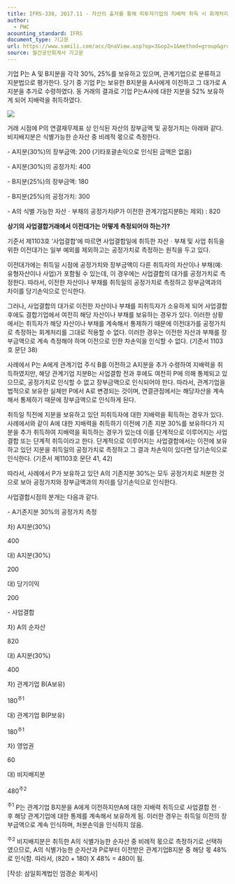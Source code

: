 ```yaml
---
title: IFRS-338, 2017.11 - 자산의 출자를 통해 피투자기업의 지배력 취득 시 회계처리
author:
  - PWC
acounting_standard: IFRS
document_type: 기고문
url: https://www.samili.com/acc/QnaView.asp?op=3&op2=1&method=group&group=2086-15;1&orgcode=0&searchword=&page=3&code=IFRS%2D338%3A201711
source: 월간공인회계사 기고문
---
```

기업 P는 A 및 B지분을 각각 30%, 25%를 보유하고 있으며, 관계기업으로 분류하고 지분법으로 평가한다. 당기 중 기업 P는 보유한 B지분을 A사에게 이전하고 그 대가로 A 지분을 추가로 수령하였다. 동 거래의 결과로 기업 P는A사에 대한 지분을 52% 보유하게 되어 지배력을 취득하였다.

  

![](https://www.samili.com/mImage/etc/organ/2017/2086-15-201711-1.gif)

  

거래 시점에 P의 연결재무제표 상 인식된 자산의 장부금액 및 공정가치는 아래와 같다. 비지배지분은 식별가능한 순자산 중 비례적 몫으로 측정한다.

  

\- A지분(30%)의 장부금액: 200 (기타포괄손익으로 인식된 금액은 없음)

\- A지분(30%)의 공정가치: 400

\- B지분(25%)의 장부금액: 180

\- B지분(25%)의 공정가치: 300

\- A의 식별 가능한 자산ㆍ부채의 공정가치(P가 이전한 관계기업지분B는 제외) : 820

  

**상기의 사업결합거래에서 이전대가는 어떻게 측정되어야 하는가?**

  

기준서 제1103호 ‘사업결합’에 따르면 사업결합일에 취득한 자산ㆍ부채 및 사업 취득을 위한 이전대가는 일부 예외를 제외하고는 공정가치로 측정하는 원칙을 두고 있다.

  

이전대가에는 취득일 시점에 공정가치와 장부금액이 다른 취득자의 자산이나 부채(예: 유형자산이나 사업)가 포함될 수 있는데, 이 경우에는 사업결합의 대가를 공정가치로 측정한다. 따라서, 이전한 자산이나 부채를 취득일의 공정가치로 측정하고 장부금액과의 차이를 당기손익으로 인식한다.

  

그러나, 사업결합의 대가로 이전한 자산이나 부채를 피취득자가 소유하게 되어 사업결합 후에도 결합기업에서 여전히 해당 자산이나 부채를 보유하는 경우가 있다. 이러한 상황에서는 취득자가 해당 자산이나 부채를 계속해서 통제하기 때문에 이전대가를 공정가치로 측정하는 회계처리를 그대로 적용할 수 없다. 이러한 경우는 이전한 자산과 부채를 장부금액으로 계속 측정해야 하며 이전으로 인한 차손익을 인식할 수 없다. (기준서 1103호 문단 38)

  

사례에서 P는 A에게 관계기업 주식 B를 이전하고 A지분을 추가 수령하여 지배력을 취득하였지만, 해당 관계기업 지분B는 사업결합 전과 후에도 여전히 P에 의해 통제되고 있으므로, 공정가치로 인식할 수 없고 장부금액으로 인식되어야 한다. 따라서, 관계기업을 법적으로 보유한 실체만 P에서 A로 변경되는 것이며, 연결관점에서는 해당자산을 계속해서 통제하기 때문에 장부금액으로 인식하게 된다.

  

취득일 직전에 지분을 보유하고 있던 피취득자에 대한 지배력을 획득하는 경우가 있다. 사례에서와 같이 A에 대한 지배력을 취득하기 이전에 기존 지분 30%를 보유하다가 지분을 추가 취득하여 지배력을 획득하는 경우가 있는데 이를 단계적으로 이루어지는 사업결합 또는 단계적 취득이라고 한다. 단계적으로 이루어지는 사업결합에서는 이전에 보유하고 있던 지분을 취득일의 공정가치로 측정하고 그 결과 차손익이 있다면 당기손익으로 인식한다. (기준서 제1103호 문단 41, 42)

  

따라서, 사례에서 P가 보유하고 있던 A의 기존지분 30%는 모두 공정가치로 처분한 것으로 보아 공정가치와 장부금액과의 차이를 당기손익으로 인식한다.

  

사업결합시점의 분개는 다음과 같다.

  

\- A기존지분 30%의 공정가치 측정

차) A지분(30%)

400

대) A지분(30%)

200

대) 당기이익

200

  

\- 사업결합

차) A의 순자산

820

대) A지분(30%)

400

차) 관계기업 B(A보유)

180<sup>주1</sup>

대) 관계기업 B(P보유)

180<sup>주1</sup>

차) 영업권

60

대) 비지배지분

480<sup>주2</sup>

<sup>주1</sup> P는 관계기업 B지분을 A에게 이전하지만A에 대한 지배력 취득으로 사업결합 전ㆍ후 해당 관계기업에 대한 통제를 계속해서 보유하게 됨. 이러한 경우는 취득일 이전의 장부금액으로 계속 인식하며, 처분손익을 인식하지 않음.

<sup>주2</sup> 비지배지분은 취득한 A의 식별가능한 순자산 중 비례적 몫으로 측정하기로 선택하였으므로, A의 식별가능한 순자산과 P로부터 이전받은 관계기업B지분 중 해당 몫 48%로 인식함. 따라서, (820 + 180) X 48% = 480이 됨.

  

\[작성: 삼일회계법인 엄경순 회계사\]